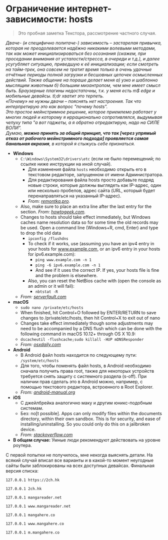 # Ограничение интернет-зависимости: hosts

> Это пробная заметка Текстора, рассмотрение частного случая.

_Дваче- (и специфично политаче-) зависимость – застарелая привычка, которая не преодолевается надёжно никакими волевыми методами, так как может инициализироваться без осознания (скажем, при проседании внимания от усталости/стресса, в очереди и т.д.), и далее усугубляет ситуацию, приведшую к её инициализации; если смотреть на тайм-трек, она совсем не тратит время только в очень удачные отчётные периоды полной загрузки и бесшовных цепочек осмысленных действий. Также общение на пораше делает меня а) узко и шаблонно мыслящим животным б) большим мизантропом, чем мне имеет смысл быть. Браузерные плагины недостаточны, т.к. у меня есть m$ edge и мобильные девайсы. tl;dr хватит это терпеть.  
«Почему» не нужны двачи – пояснять нет настроения. Так что интерпретирую это как вопрос "почему hosts".  
Это простое мейнстримное решение, которое приемлемо работает у многих людей и которому я иррационально сопротивлялся, выдумывая чепуху типа "а вот гаджеты, а я обратно отредактирую, надо на СИЛЕ ВОЛИ".  
Думаю, **можно принять за общий принцип, что так [через упрямый отказ от рабочего мейнстримного подхода] проявляется самая банальная акразия**, в которой я стыжусь себе признаться._

* **Windows**
    * `C:\Windows\System32\drivers\etc` (если не было перемещений; по ссылке ниже инструкции на иной случай).
        * Для изменения файла `hosts` необходимо открыть его в текстовом редакторе, запущенном от имени Администратора.
        * Для редактирования файла hosts просто добавьте подряд новые строки, которые должны выглядеть как IP-адрес, один или несколько пробелов, адрес сайта (URL, который будет перенаправляться на указанный IP-адрес).
        * _From: [remontka.pro](http://remontka.pro/hosts-file-windows-10/)._
    * Also, make sure to place an extra line after the last entry for the section. _From: [howtogeek.com](https://www.howtogeek.com/howto/27350/beginner-geek-how-to-edit-your-hosts-file/)._
    * Changes to hosts should take effect immediately, but Windows caches name resolution data so for some time the old records may be used. Open a command line (Windows+R, cmd, Enter) and type to drop the old data
        * `ipconfig /flushdns`
        * To check if it works, use (assuming you have an ipv4 entry in your hosts for www.example.com, or an ipv6 entry in your hosts for ipv6.example.com):
            * `ping www.example.com -n 1`
            * `ping -6 ipv6.example.com -n 1`
            * And see if it uses the correct IP. If yes, your hosts file is fine and the problem is elsewhere.
        * Also, you can reset the NetBios cache with (open the console as an admin or it will fail):
            * `nbtstat -R`
    * _From: [serverfault.com](https://serverfault.com/questions/452268/hosts-file-ignored-how-to-troubleshoot)_
* **macOS**
    * `sudo nano /private/etc/hosts`
    * When finished, hit Control+O followed by ENTER/RETURN to save changes to /private/etc/hosts, then hit Control+X to exit out of nano
    * Changes take effect immediately though some adjustments may need to be accompanied by a DNS flush which can be done with the following command in macOS 10.12+ through OS X 10.9:
    * `dscacheutil -flushcache;sudo killall -HUP mDNSResponder`
    * _From: [osxdaily.com](http://osxdaily.com/2012/08/07/edit-hosts-file-mac-os-x/)_
* **Android**
    * В Android файл hosts находится по следующему пути: `/system/etc/hosts`
    * Для того, чтобы поменять файл hosts, в Android необходимо сначала получить права root, также для некоторых устройств требуется снять защиту с системного раздела (s-off). При наличии прав сделать это в Android можно, например, с помощью текстового редактора, встроенного в Root Explorer.
    * _From: [android-manual.org](http://android-manual.org/level2/android-hosts-file)_
* **iOS**
    * C джейлбрейка аналогично маку и другим юникс-подобным системам.
    * Без: no[t possible]. Apps can only modify files within the documents directory, within their own sandbox. This is for security, and ease of installing/uninstalling. So you could only do this on a jailbroken device.
    * _From: [stackoverflow.com](https://stackoverflow.com/questions/4783923/can-i-edit-an-ipads-host-file)_
* **В общем случае:** Умные люди рекомендуют действовать на уровне роутера.

С первой попытки не получилось, мне некогда выяснять детали. На всякий случай вписал все варианты и в какой-то момент неугодные сайты были заблокированы на всех доступных девайсах. Финальная версия списка:

```
127.0.0.1 https://2ch.hk

127.0.0.1 2ch.hk

127.0.0.1 mangareader.net

127.0.0.1 www.mangareader.net

127.0.0.1 mangahere.co

127.0.0.1 www.mangahere.co

127.0.0.1 m.mangahere.co
```